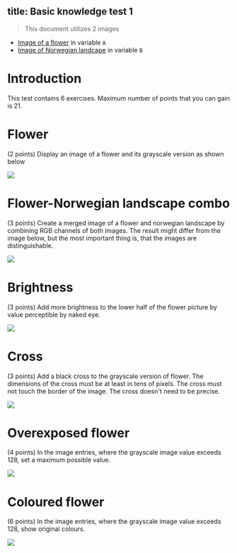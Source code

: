 title: Basic knowledge test 1
---
> This document utilizes 2 images


* [Image of a flower](../media/kytka256.jpg) in variable `A` 
* [Image of Norwegian landcape](../media/test_basic_1_8.jpg) in variable `B`

# Introduction
This test contains 6 exercises. Maximum number of points that you can gain is 21.
# Flower
(2 points) Display an image of a flower and its grayscale version as shown below

![](../media/test_basic_1_1.PNG)
# Flower-Norwegian landscape combo
(3 points) Create a merged image of a flower and norwegian landscape by combining RGB channels of both images. The result might differ from the image below, but the most important thing is, that the images are distinguishable.

![](../media/test_basic_1_2.PNG)
# Brightness
(3 points) Add more brightness to the lower half of the flower picture by value perceptible by naked eye.

![](../media//test_basic_1_3.PNG)
# Cross
(3 points) Add a black cross to the grayscale version of flower. The dimensions of the cross must be at least in tens of pixels. The cross must not touch the border of the image. The cross doesn't need to be precise.

![](../media/test_basic_1_4.PNG)
# Overexposed flower
(4 points) In the image entries, where the grayscale image value exceeds 128, set a maximum possible value.

![](../media/test_basic_1_5.PNG)
# Coloured flower
(6 points) In the image entries, where the grayscale image value exceeds 128, show original colours.

![](../media/test_basic_1_6.PNG)